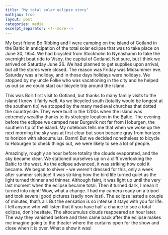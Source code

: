```yaml
---
title: "My total solar eclipse story"
mathjax: true
layout: post
categories: media
excerpt_separator: <!--more-->
---
```


My best friend Bo Ribbing and I were camping on the island of Gotland in the Baltic in anticipation of the total solar eclipse that was to take place on June 30, 1954. We had bicycled from Stockholm to Nynäshamn to take the overnight boat ride to Visby, the capital of Gotland. Not sure, but I think we arrived on Saturday June 26. We had planned to get supplies upon arrival, but all the stores were closed. The reason was Friday was Midsummer eve. Saturday was a holiday, and in those days holidays were holidays. We stopped by my uncle Folke who was vacationing in the city and he helped us out so we could start our bicycle trip around the island. 
<!--more-->

This was Bo’s first visit to Gotland, but thanks to many family visits to the island I knew it fairly well. As we bicycled south (totality would be longest at the southern tip) we stopped by the many medieval churches that dotted the countryside. They were built in the 1200s when the island was extremely wealthy thanks to its strategic location in the Baltic. The evening before the eclipse we camped near Burgsvik not far from Hoburgen, the southern tip of the island. My notebook tells me that when we woke up the next morning the sky was at first clear but soon became gray from horizon to horizon with altocumulus. Damn! But we decided nonetheless to bicycle to Hoburgen to check things out, we were likely to see a lot of people. 

Amazingly, roughly an hour before totality the clouds evaporated, and the sky became clear. We stationed ourselves up on a cliff overlooking the Baltic to the west. As the eclipse advanced, it was striking how cold it became. We began to shiver – we weren’t dressed for this, only a week after summer solstice! It was striking how the bird life turned quiet as the light turned thinner and thinner. Although faint, it was light up until the very last moment when the eclipse became total. Then it turned dark, I mean it turned into night! Wow, what a change. I had my camera ready on a tripod and took several good pictures (sadly now lost). The eclipse lasted a couple of minutes, that’s all. But the sensation is so intense it stays with you for life. I tell anyone who will listen that if you have half a chance to see a total eclipse, don’t hesitate. The altocumulus clouds reappeared an hour later. The way they vanished before and then came back after the eclipse makes me imagine going to the theater where the curtains open for the show and close when it is over. What a show it was!

